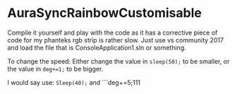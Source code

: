 # AuraSyncRainbowCustomisable
Compile it yourself and play with the code as it has a corrective piece of code for my phanteks rgb strip is rather slow. Just use vs community 2017 and load the file that is ConsoleApplication1.sln or something.

To change the speed:
  Either change the value in
    ```sleep(50);``` 
    to be smaller, 
  or the value in 
    ```deg+=1;``` 
    to be bigger.
    
  I would say use:
      ```Sleep(40);```
    and
      ```deg+=5;111
